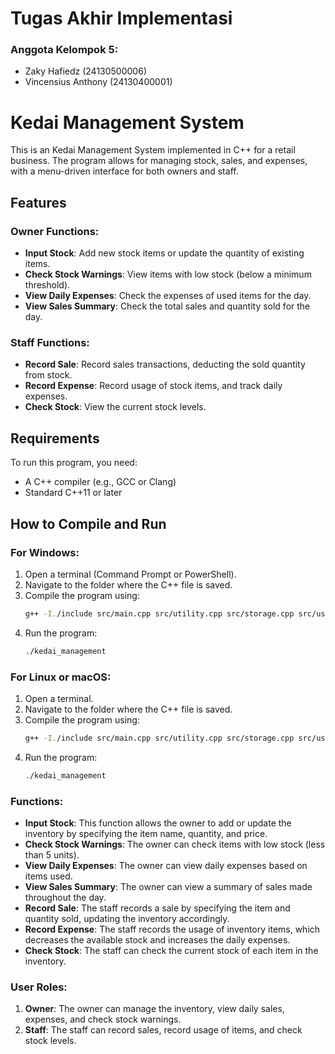 # Tugas Akhir Implementasi

### Anggota Kelompok 5:
- Zaky Hafiedz (24130500006)
- Vincensius Anthony (24130400001)


# Kedai Management System

This is an Kedai Management System implemented in C++ for a retail business. The program allows for managing stock, sales, and expenses, with a menu-driven interface for both owners and staff.

## Features

### Owner Functions:
- **Input Stock**: Add new stock items or update the quantity of existing items.
- **Check Stock Warnings**: View items with low stock (below a minimum threshold).
- **View Daily Expenses**: Check the expenses of used items for the day.
- **View Sales Summary**: Check the total sales and quantity sold for the day.

### Staff Functions:
- **Record Sale**: Record sales transactions, deducting the sold quantity from stock.
- **Record Expense**: Record usage of stock items, and track daily expenses.
- **Check Stock**: View the current stock levels.

## Requirements

To run this program, you need:
- A C++ compiler (e.g., GCC or Clang)
- Standard C++11 or later

## How to Compile and Run

### For Windows:
1. Open a terminal (Command Prompt or PowerShell).
2. Navigate to the folder where the C++ file is saved.
3. Compile the program using:
    ```bash
    g++ -I./include src/main.cpp src/utility.cpp src/storage.cpp src/userMenu.cpp -o kedai_management
    ```
4. Run the program:
    ```bash
    ./kedai_management
    ```

### For Linux or macOS:
1. Open a terminal.
2. Navigate to the folder where the C++ file is saved.
3. Compile the program using:
    ```bash
    g++ -I./include src/main.cpp src/utility.cpp src/storage.cpp src/userMenu.cpp -o kedai_management
    ```
4. Run the program:
    ```bash
    ./kedai_management
    ```

### Functions:
- **Input Stock**: This function allows the owner to add or update the inventory by specifying the item name, quantity, and price.
- **Check Stock Warnings**: The owner can check items with low stock (less than 5 units).
- **View Daily Expenses**: The owner can view daily expenses based on items used.
- **View Sales Summary**: The owner can view a summary of sales made throughout the day.
- **Record Sale**: The staff records a sale by specifying the item and quantity sold, updating the inventory accordingly.
- **Record Expense**: The staff records the usage of inventory items, which decreases the available stock and increases the daily expenses.
- **Check Stock**: The staff can check the current stock of each item in the inventory.

### User Roles:
1. **Owner**: The owner can manage the inventory, view daily sales, expenses, and check stock warnings.
2. **Staff**: The staff can record sales, record usage of items, and check stock levels.
